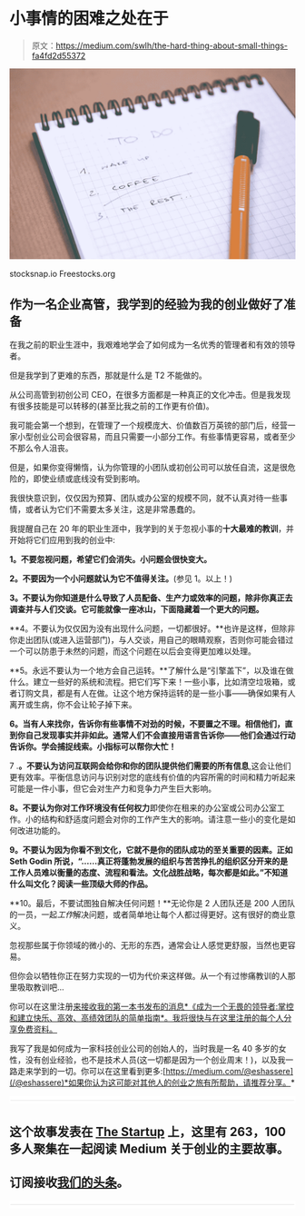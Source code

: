 # 小事情的困难之处在于

> 原文：<https://medium.com/swlh/the-hard-thing-about-small-things-fa4fd2d55372>

![](img/337f307465b1d9359c47098373907e15.png)

stocksnap.io Freestocks.org

## 作为一名企业高管，我学到的经验为我的创业做好了准备

在我之前的职业生涯中，我艰难地学会了如何成为一名优秀的管理者和有效的领导者。

但是我学到了更难的东西，那就是什么是 T2 不能做的。

从公司高管到初创公司 CEO，在很多方面都是一种真正的文化冲击。但是我发现有很多技能是可以转移的(甚至比我之前的工作更有价值)。

我可能会第一个想到，在管理了一个规模庞大、价值数百万英镑的部门后，经营一家小型创业公司会很容易，而且只需要一小部分工作。有些事情更容易，或者至少不那么令人沮丧。

但是，如果你变得懒惰，认为你管理的小团队或初创公司可以放任自流，这是很危险的，即使业绩或底线没有受到影响。

我很快意识到，仅仅因为预算、团队或办公室的规模不同，就不认真对待一些事情，或者认为它们不需要太多关注，这是非常愚蠢的。

我提醒自己在 20 年的职业生涯中，我学到的关于忽视小事的**十大最难的教训**，并开始将它们应用到我的创业中:

**1。不要忽视问题，希望它们会消失。小问题会很快变大。**

**2。不要因为一个小问题就认为它不值得关注。**(参见 1。以上！)

**3。不要认为你知道是什么导致了人员配备、生产力或效率的问题，除非你真正去调查并与人们交谈。它可能就像一座冰山，下面隐藏着一个更大的问题。**

**4。不要认为仅仅因为没有出现什么问题，一切都很好。**也许是这样，但除非你走出团队(或进入运营部门)，与人交谈，用自己的眼睛观察，否则你可能会错过一个可以防患于未然的问题，而这个问题在以后会变得更加难以处理。

**5。永远不要认为一个地方会自己运转。**了解什么是“引擎盖下”，以及谁在做什么。建立一些好的系统和流程。把它们写下来！一些小事，比如清空垃圾箱，或者订购文具，都是有人在做。让这个地方保持运转的是一些小事——确保如果有人离开或生病，你不会让轮子掉下来。

**6。当有人来找你，告诉你有些事情不对劲的时候，不要置之不理。相信他们，直到你自己发现事实并非如此。通常人们不会直接用语言告诉你——他们会通过行动告诉你。学会捕捉线索。小指标可以帮你大忙！**

7 .**。不要认为访问互联网会给你和你的团队提供他们需要的所有信息**,这会让他们更有效率。平衡信息访问与识别对您的底线有价值的内容所需的时间和精力听起来可能是一件小事，但它会对生产力和竞争力产生巨大影响。

**8。不要认为你对工作环境没有任何权力**即使你在租来的办公室或公司办公室工作。小的结构和舒适度问题会对你的工作产生大的影响。请注意一些小的变化是如何改进功能的。

**9。不要认为因为你看不到文化，它就不是你的团队成功的至关重要的因素。正如 Seth Godin 所说，“……真正将蓬勃发展的组织与苦苦挣扎的组织区分开来的是工作人员难以衡量的态度、流程和看法。文化战胜战略，每次都是如此。”不知道什么叫文化？阅读一些顶级大师的作品。**

**10。最后，不要试图独自解决任何问题！**无论你是 2 人团队还是 200 人团队的一员，一起*工作*解决问题，或者简单地让每个人都过得更好。这有很好的商业意义。

忽视那些属于你领域的微小的、无形的东西，通常会让人感觉更舒服，当然也更容易。

但你会以牺牲你正在努力实现的一切为代价来这样做。从一个有过惨痛教训的人那里吸取教训吧…

你可以在这里注册[来接收我的第一本书发布的消息*《成为一个无畏的领导者:掌控和建立快乐、高效、高绩效团队的简单指南*。我将很快与在这里注册的每个人分享免费资料。](https://tinyletter.com/eshassere)

我写了我是如何成为一家科技创业公司的创始人的，当时我是一名 40 多岁的女性，没有创业经验，也不是技术人员(这一切都是因为一个创业周末！)，以及我一路走来学到的一切。你可以在这里看到更多:[https://medium.com/@eshassere](/@eshassere)*如果你认为这可能对其他人的创业之旅有所帮助，请推荐分享。*

![](img/731acf26f5d44fdc58d99a6388fe935d.png)

## 这个故事发表在 [The Startup](https://medium.com/swlh) 上，这里有 263，100 多人聚集在一起阅读 Medium 关于创业的主要故事。

## 订阅接收[我们的头条](http://growthsupply.com/the-startup-newsletter/)。

![](img/731acf26f5d44fdc58d99a6388fe935d.png)